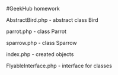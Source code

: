 #GeekHub homework

AbstractBird.php - abstract class Bird

parrot.php - class Parrot

sparrow.php - class Sparrow

index.php -  created objects


FlyableInterface.php - interface for classes
